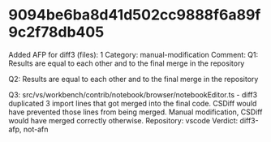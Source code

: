 # 9094be6ba8d41d502cc9888f6a89f9c2f78db405

Added AFP for diff3 (files): 1
Category: manual-modification
Comment: Q1: Results are equal to each other and to the final merge in the repository

Q2: Results are equal to each other and to the final merge in the repository 

Q3: src/vs/workbench/contrib/notebook/browser/notebookEditor.ts - diff3 duplicated 3 import lines that got merged into the final code. CSDiff would have prevented those lines from being merged. Manual modification, CSDiff would have merged correctly otherwise.
Repository: vscode
Verdict: diff3-afp, not-afn